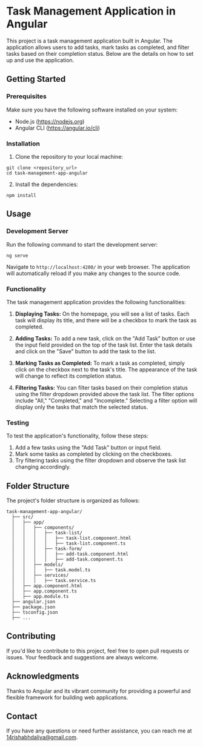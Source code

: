 # Task Management Application in Angular

This project is a task management application built in Angular. The application allows users to add tasks, mark tasks as completed, and filter tasks based on their completion status. Below are the details on how to set up and use the application.

## Getting Started

### Prerequisites

Make sure you have the following software installed on your system:

- Node.js (https://nodejs.org)
- Angular CLI (https://angular.io/cli)

### Installation

1. Clone the repository to your local machine:

```
git clone <repository_url>
cd task-management-app-angular
```

2. Install the dependencies:

```
npm install
```

## Usage

### Development Server

Run the following command to start the development server:

```
ng serve
```

Navigate to `http://localhost:4200/` in your web browser. The application will automatically reload if you make any changes to the source code.

### Functionality

The task management application provides the following functionalities:

1. **Displaying Tasks:** On the homepage, you will see a list of tasks. Each task will display its title, and there will be a checkbox to mark the task as completed.

2. **Adding Tasks:** To add a new task, click on the "Add Task" button or use the input field provided on the top of the task list. Enter the task details and click on the "Save" button to add the task to the list.

3. **Marking Tasks as Completed:** To mark a task as completed, simply click on the checkbox next to the task's title. The appearance of the task will change to reflect its completion status.

4. **Filtering Tasks:** You can filter tasks based on their completion status using the filter dropdown provided above the task list. The filter options include "All," "Completed," and "Incomplete." Selecting a filter option will display only the tasks that match the selected status.

### Testing

To test the application's functionality, follow these steps:

1. Add a few tasks using the "Add Task" button or input field.
2. Mark some tasks as completed by clicking on the checkboxes.
3. Try filtering tasks using the filter dropdown and observe the task list changing accordingly.

## Folder Structure

The project's folder structure is organized as follows:

```
task-management-app-angular/
  ├── src/
  │   ├── app/
  │   │   ├── components/
  │   │   │   ├── task-list/
  │   │   │   │   ├── task-list.component.html
  │   │   │   │   ├── task-list.component.ts
  │   │   │   ├── task-form/
  │   │   │   │   ├── add-task.component.html
  │   │   │   │   ├── add-task.component.ts
  │   │   ├── models/
  │   │   │   ├── task.model.ts
  │   │   ├── services/
  │   │   │   ├── task.service.ts
  │   ├── app.component.html
  │   ├── app.component.ts
  │   ├── app.module.ts
  ├── angular.json
  ├── package.json
  ├── tsconfig.json
  ├── ...
```

## Contributing

If you'd like to contribute to this project, feel free to open pull requests or issues. Your feedback and suggestions are always welcome.
 
## Acknowledgments

Thanks to Angular and its vibrant community for providing a powerful and flexible framework for building web applications.

## Contact

If you have any questions or need further assistance, you can reach me at [14rishabhdaliya@gmail.com](mailto:14rishabhdaliya@gmail.com).